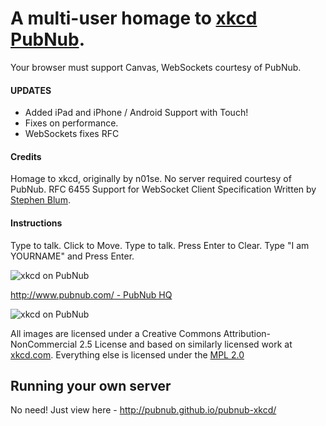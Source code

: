 # A multi-user homage to [xkcd PubNub](http://pubnub.github.io/pubnub-xkcd/).

Your browser must support Canvas, WebSockets courtesy of PubNub.

#### UPDATES

 - Added iPad and iPhone / Android Support with Touch!
 - Fixes on performance.
 - WebSockets fixes RFC


#### Credits

Homage to xkcd, originally by n01se. No server required courtesy of PubNub.
RFC 6455 Support for WebSocket Client Specification Written by
[Stephen Blum](http://twitter.com/stephenlb).

#### Instructions

Type to talk.
Click to Move.
Type to talk.
Press Enter to Clear.
Type "I am YOURNAME" and Press Enter.

![xkcd on PubNub](https://pubnub.s3.amazonaws.com/2012/pubnub-large.png "xkcd on PubNub")

[http://www.pubnub.com/ - PubNub HQ](http://www.pubnub.com/)

![xkcd on PubNub](http://s3-us-west-1.amazonaws.com/pubnub-xkcd/pubnub-xkcd.png "xkcd on PubNub")

All images are licensed under a Creative Commons Attribution-NonCommercial 2.5
License and based on similarly licensed work at
[xkcd.com](http://xkcd.com/license.html).  Everything else is licensed under
the [MPL 2.0](http://www.mozilla.org/MPL/2.0/)


## Running your own server

No need! Just view here - http://pubnub.github.io/pubnub-xkcd/

